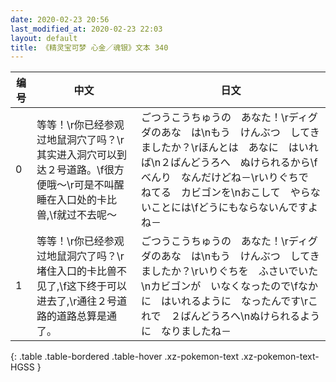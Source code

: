 ```yaml
---
date: 2020-02-23 20:56
last_modified_at: 2020-02-23 22:03
layout: default
title: 《精灵宝可梦 心金／魂银》文本 340
---
```

| 编号 | 中文 | 日文 |
| ---- | ---- | ---- |
| 0 | 等等！\r你已经参观过地鼠洞穴了吗？\r其实进入洞穴可以到达２号道路。\f很方便哦～\r可是不叫醒睡在入口处的卡比兽,\f就过不去呢～ | ごつうこうちゅうの　あなた！\rディグダのあな　は\nもう　けんぶつ　してきましたか？\rほんとは　あなに　はいれば\n２ばんどうろへ　ぬけられるから\fべんり　なんだけどね－\rいりぐちで　ねてる　カビゴンを\nおこして　やらないことには\fどうにもならないんですよね－ |
| 1 | 等等！\r你已经参观过地鼠洞穴了吗？\r堵住入口的卡比兽不见了,\f这下终于可以进去了,\r通往２号道路的道路总算是通了。 | ごつうこうちゅうの　あなた！\rディグダのあな　は\nもう　けんぶつ　してきましたか？\rいりぐちを　ふさいでいた\nカビゴンが　いなくなったので\fなかに　はいれるように　なったんです\rこれで　２ばんどうろへ\nぬけられるように　なりましたね－ |
{: .table .table-bordered .table-hover .xz-pokemon-text .xz-pokemon-text-HGSS }